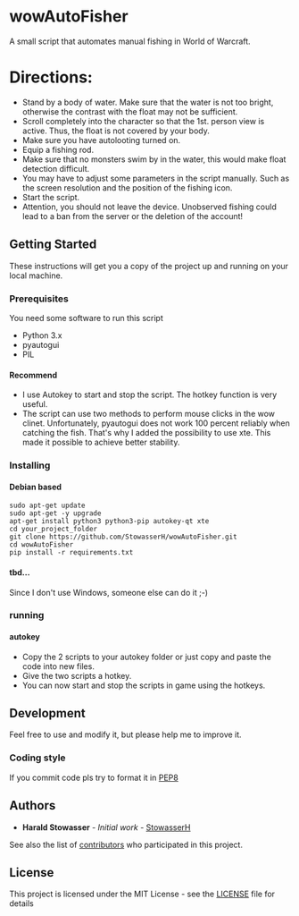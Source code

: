 # wowAutoFisher
A small script that automates manual fishing in World of Warcraft.

# Directions:
 
  * Stand by a body of water. Make sure that the water is not too bright, otherwise the contrast with the float may not be sufficient.
  * Scroll completely into the character so that the 1st. person view is active. Thus, the float is not covered by your body.
  * Make sure you have autolooting turned on.
  * Equip a fishing rod.
  * Make sure that no monsters swim by in the water, this would make float detection difficult.
  * You may have to adjust some parameters in the script manually. Such as the screen resolution and the position of the fishing icon.
  * Start the script. 
  * Attention, you should not leave the device. Unobserved fishing could lead to a ban from the server or the deletion of the account!

## Getting Started

These instructions will get you a copy of the project up and running on your local machine.

### Prerequisites

You need some software to run this script
  * Python 3.x
  * pyautogui
  * PIL

#### Recommend

  * I use Autokey to start and stop the script. The hotkey function is very useful.
  * The script can use two methods to perform mouse clicks in the wow clinet. Unfortunately, pyautogui does not work 100 percent reliably when catching the fish. That's why I added the possibility to use xte. This made it possible to achieve better stability.

### Installing 

#### Debian based 
```
sudo apt-get update 
sudo apt-get -y upgrade
apt-get install python3 python3-pip autokey-qt xte
cd your_project_folder
git clone https://github.com/StowasserH/wowAutoFisher.git
cd wowAutoFisher
pip install -r requirements.txt
```
#### tbd... 

Since I don't use Windows, someone else can do it ;-)

### running

#### autokey

  * Copy the 2 scripts to your autokey folder or just copy and paste the code into new files.
  * Give the two scripts a hotkey.
  * You can now start and stop the scripts in game using the hotkeys.

## Development

Feel free to use and modify it, but please help me to improve it.

### Coding style

If you commit code pls try to format it in [PEP8](https://www.python.org/dev/peps/pep-0008/)


## Authors

* **Harald Stowasser** - *Initial work* - [StowasserH](https://github.com/StowasserH)

See also the list of [contributors](https://github.com/StowasserH/wowAutoFisher/contributors) who participated in this project.

## License

This project is licensed under the MIT License - see the [LICENSE](LICENSE) file for details
